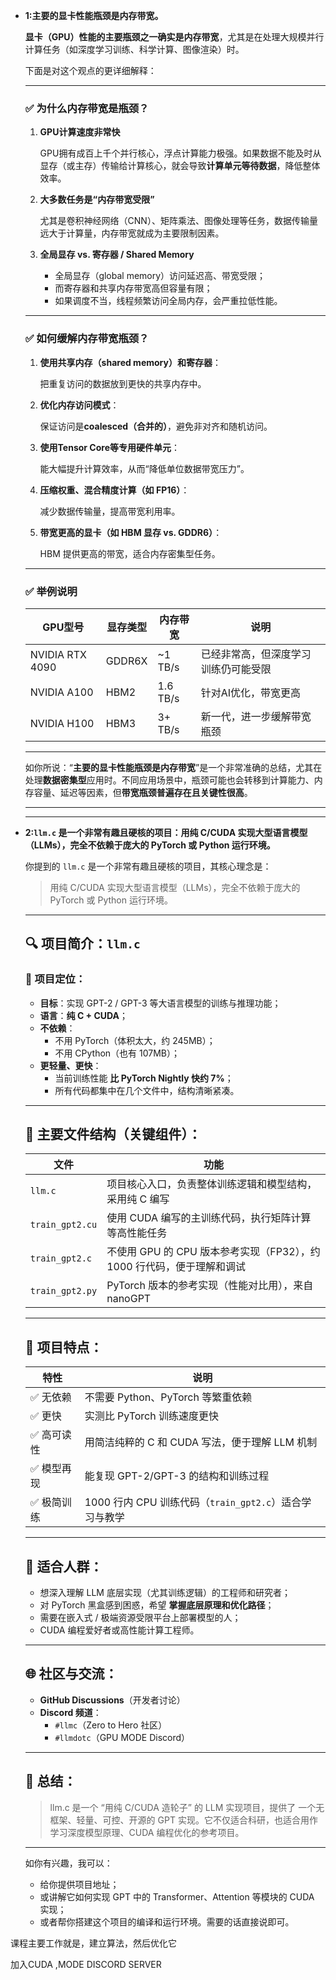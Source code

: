 - **1:主要的显卡性能瓶颈是内存带宽。**
    
   **显卡（GPU）性能的主要瓶颈之一确实是内存带宽**，尤其是在处理大规模并行计算任务（如深度学习训练、科学计算、图像渲染）时。
    
    下面是对这个观点的更详细解释：
    
    ---
    
    ### ✅ 为什么内存带宽是瓶颈？
    
    1. **GPU计算速度非常快**
        
        GPU拥有成百上千个并行核心，浮点计算能力极强。如果数据不能及时从显存（或主存）传输给计算核心，就会导致**计算单元等待数据**，降低整体效率。
        
    2. **大多数任务是“内存带宽受限”**
        
        尤其是卷积神经网络（CNN）、矩阵乘法、图像处理等任务，数据传输量远大于计算量，内存带宽就成为主要限制因素。
        
    3. **全局显存 vs. 寄存器 / Shared Memory**
        - 全局显存（global memory）访问延迟高、带宽受限；
        - 而寄存器和共享内存带宽高但容量有限；
        - 如果调度不当，线程频繁访问全局内存，会严重拉低性能。
    
    ---
    
    ### ✅ 如何缓解内存带宽瓶颈？
    
    1. **使用共享内存（shared memory）和寄存器**：
        
        把重复访问的数据放到更快的共享内存中。
        
    2. **优化内存访问模式**：
        
        保证访问是**coalesced（合并的）**，避免非对齐和随机访问。
        
    3. **使用Tensor Core等专用硬件单元**：
        
        能大幅提升计算效率，从而“降低单位数据带宽压力”。
        
    4. **压缩权重、混合精度计算（如 FP16）**：
        
        减少数据传输量，提高带宽利用率。
        
    5. **带宽更高的显卡（如 HBM 显存 vs. GDDR6）**：
        
        HBM 提供更高的带宽，适合内存密集型任务。
        
    
    ---
    
    ### ✅ 举例说明
    
    | GPU型号 | 显存类型 | 内存带宽 | 说明 |
    | --- | --- | --- | --- |
    | NVIDIA RTX 4090 | GDDR6X | ~1 TB/s | 已经非常高，但深度学习训练仍可能受限 |
    | NVIDIA A100 | HBM2 | 1.6 TB/s | 针对AI优化，带宽更高 |
    | NVIDIA H100 | HBM3 | 3+ TB/s | 新一代，进一步缓解带宽瓶颈 |
    
    ---
    
    如你所说：“**主要的显卡性能瓶颈是内存带宽**”是一个非常准确的总结，尤其在处理**数据密集型**应用时。不同应用场景中，瓶颈可能也会转移到计算能力、内存容量、延迟等因素，但**带宽瓶颈普遍存在且关键性很高**。
    

  ---
    ---

- **2:`llm.c` 是一个非常有趣且硬核的项目：用纯 C/CUDA 实现大型语言模型（LLMs），完全不依赖于庞大的 PyTorch 或 Python 运行环境。**
    
    你提到的 `llm.c` 是一个非常有趣且硬核的项目，其核心理念是：
    
    > 用纯 C/CUDA 实现大型语言模型（LLMs），完全不依赖于庞大的 PyTorch 或 Python 运行环境。
    > 
    
    ---
    
    ## 🔍 项目简介：`llm.c`
    
    ### 🧠 项目定位：
    
    - **目标**：实现 GPT-2 / GPT-3 等大语言模型的训练与推理功能；
    - **语言**：**纯 C + CUDA**；
    - **不依赖**：
        - 不用 PyTorch（体积太大，约 245MB）；
        - 不用 CPython（也有 107MB）；
    - **更轻量、更快**：
        - 当前训练性能 **比 PyTorch Nightly 快约 7%**；
        - 所有代码都集中在几个文件中，结构清晰紧凑。
    
    ---
    
    ## 📁 主要文件结构（关键组件）：
    
    | 文件 | 功能 |
    | --- | --- |
    | `llm.c` | 项目核心入口，负责整体训练逻辑和模型结构，采用纯 C 编写 |
    | `train_gpt2.cu` | 使用 CUDA 编写的主训练代码，执行矩阵计算等高性能任务 |
    | `train_gpt2.c` | 不使用 GPU 的 CPU 版本参考实现（FP32），约 1000 行代码，便于理解和调试 |
    | `train_gpt2.py` | PyTorch 版本的参考实现（性能对比用），来自 nanoGPT |
    
    ---
    
    ## 🚀 项目特点：
    
    | 特性 | 说明 |
    | --- | --- |
    | ✅ 无依赖 | 不需要 Python、PyTorch 等繁重依赖 |
    | ✅ 更快 | 实测比 PyTorch 训练速度更快 |
    | ✅ 高可读性 | 用简洁纯粹的 C 和 CUDA 写法，便于理解 LLM 机制 |
    | ✅ 模型再现 | 能复现 GPT-2/GPT-3 的结构和训练过程 |
    | ✅ 极简训练 | 1000 行内 CPU 训练代码（`train_gpt2.c`）适合学习与教学 |
    
    ---
    
    ## 🎯 适合人群：
    
    - 想深入理解 LLM 底层实现（尤其训练逻辑）的工程师和研究者；
    - 对 PyTorch 黑盒感到困惑，希望 **掌握底层原理和优化路径**；
    - 需要在嵌入式 / 极端资源受限平台上部署模型的人；
    - CUDA 编程爱好者或高性能计算工程师。
    
    ---
    
    ## 🌐 社区与交流：
    
    - **GitHub Discussions**（开发者讨论）
    - **Discord 频道**：
        - `#llmc`（Zero to Hero 社区）
        - `#llmdotc`（GPU MODE Discord）
    
    ---
    
    ## 📌 总结：
    
    > llm.c 是一个 “用纯 C/CUDA 造轮子” 的 LLM 实现项目，提供了 一个无框架、轻量、可控、开源的 GPT 实现。它不仅适合科研，也适合用作学习深度模型原理、CUDA 编程优化的参考项目。
    > 
    
    ---
    
    如你有兴趣，我可以：
    
    - 给你提供项目地址；
    - 或讲解它如何实现 GPT 中的 Transformer、Attention 等模块的 CUDA 实现；
    - 或者帮你搭建这个项目的编译和运行环境。需要的话直接说即可。

课程主要工作就是，建立算法，然后优化它

加入CUDA ,MODE DISCORD SERVER
